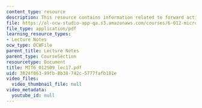 ```yaml
---
content_type: resource
description: This resource contains information related to forward active regime.
file: https://ol-ocw-studio-app-qa.s3.amazonaws.com/courses/6-012-microelectronic-devices-and-circuits-spring-2009/3824f86399fb8b38742c5777fafb181e_MIT6_012S09_lec17.pdf
file_type: application/pdf
learning_resource_types:
- Lecture Notes
ocw_type: OCWFile
parent_title: Lecture Notes
parent_type: CourseSection
resourcetype: Document
title: MIT6_012S09_lec17.pdf
uid: 3824f863-99fb-8b38-742c-5777fafb181e
video_files:
  video_thumbnail_file: null
video_metadata:
  youtube_id: null
---
```


